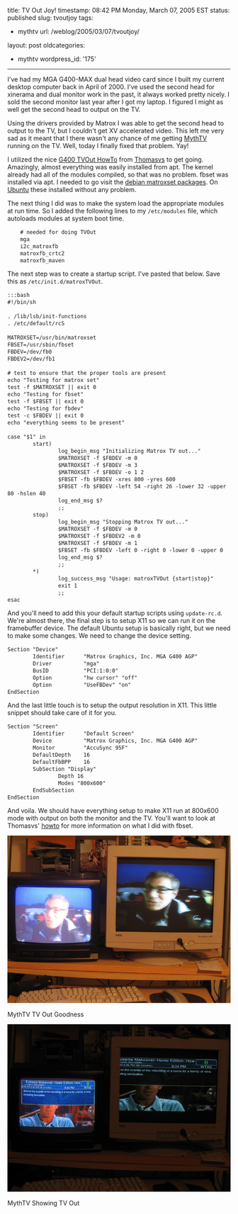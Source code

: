 title: TV Out Joy!
timestamp: 08:42 PM Monday, March 07, 2005 EST
status: published
slug: tvoutjoy
tags:
- mythtv
url: /weblog/2005/03/07/tvoutjoy/

layout: post
oldcategories:
- mythtv
wordpress_id: '175'

---

I've had my MGA G400-MAX dual head video card since I built my current desktop
computer back in April of 2000.  I've used the second head for xinerama and dual
monitor work in the past, it always worked pretty nicely.  I sold the second
monitor last year after I got my laptop.  I figured I might as well get the
second head to output on the TV.

Using the drivers provided by Matrox I was able to get the second head to
output to the TV, but I couldn't get XV accelerated video.  This left me
very sad as it meant that I there wasn't any chance of me getting
[MythTV](http://www.mythtv.org/) running on the TV.  Well, today
I finally fixed that problem.  Yay!

I utilized the nice
[G400 TVOut HowTo](http://davedina.apestaart.org/download/doc/Matrox-TVOUT-HOWTO-0.1.txt)
from [Thomasvs](http://thomas.apestaart.org/) to get going.
Amazingly, almost everything was easily installed from apt.  The
kernel already had all of the modules compiled, so that was no
problem.  fbset was installed via apt.  I needed to go visit the
[debian matroxset packages](http://packages.debian.org/unstable/misc/matroxset).
On [Ubuntu](http://www.ubuntulinux.com/) these installed without any
problem.

The next thing I did was to make the system load the appropriate modules
at run time.  So I added the following lines to my
`/etc/modules` file, which autoloads modules at
system boot time.


        # needed for doing TVOut
        mga
        i2c_matroxfb
        matroxfb_crtc2
        matroxfb_maven


The next step was to create a startup script.  I've pasted that below.  Save
this as `/etc/init.d/matroxTVOut`.

    :::bash
    #!/bin/sh
    
    . /lib/lsb/init-functions
    . /etc/default/rcS
    
    MATROXSET=/usr/bin/matroxset
    FBSET=/usr/sbin/fbset
    FBDEV=/dev/fb0
    FBDEV2=/dev/fb1
    
    # test to ensure that the proper tools are present
    echo "Testing for matrox set"
    test -f $MATROXSET || exit 0
    echo "Testing for fbset"
    test -f $FBSET || exit 0
    echo "Testing for fbdev"
    test -c $FBDEV || exit 0
    echo "everything seems to be present"
    
    case "$1" in
            start)
                    log_begin_msg "Initializing Matrox TV out..."
                    $MATROXSET -f $FBDEV -m 0
                    $MATROXSET -f $FBDEV -m 3
                    $MATROXSET -f $FBDEV -o 1 2
                    $FBSET -fb $FBDEV -xres 800 -yres 600
                    $FBSET -fb $FBDEV -left 54 -right 26 -lower 32 -upper 80 -hslen 40
                    log_end_msg $?
                    ;;
            stop)
                    log_begin_msg "Stopping Matrox TV out..."
                    $MATROXSET -f $FBDEV -m 0
                    $MATROXSET -f $FBDEV2 -m 0
                    $MATROXSET -f $FBDEV -m 1
                    $FBSET -fb $FBDEV -left 0 -right 0 -lower 0 -upper 0
                    log_end_msg $?
                    ;;
            *)
                    log_success_msg "Usage: matroxTVOut {start|stop}"
                    exit 1
                    ;;
    esac


And you'll need to add this your default startup scripts using
`update-rc.d`.  We're almost there, the final step is to setup X11 so we
can run it on the framebuffer device.  The default Ubuntu setup is
basically right, but we need to make some changes.  We need to change
the device setting.


    Section "Device"
            Identifier      "Matrox Graphics, Inc. MGA G400 AGP"
            Driver          "mga"
            BusID           "PCI:1:0:0"
            Option          "hw cursor" "off"
            Option          "UseFBDev" "on"
    EndSection


And the last little touch is to setup the output resolution in X11.
This little snippet should take care of it for you.


    Section "Screen"
            Identifier      "Default Screen"
            Device          "Matrox Graphics, Inc. MGA G400 AGP"
            Monitor         "AccuSync 95F"
            DefaultDepth    16
            DefaultFbBPP    16
            SubSection "Display"
                    Depth 16
                    Modes "800x600"
            EndSubSection
    EndSection


And voila.  We should have everything setup to make X11 run at 800x600
mode with output on both the monitor and the TV.  You'll want to look
at Thomasvs'
[howto](http://davedina.apestaart.org/download/doc/Matrox-TVOUT-HOWTO-0.1.txt)
for more information on what I did with fbset.

<div class="image caption center">
    <img src="/weblog/media/2005/03/mythWithTV1.jpg" alt="MythTV TV Out Goodness">
    <p>MythTV TV Out Goodness</p>
</div>

<div class="image caption center">
    <img src="/weblog/media/2005/03/mythWithTV2.jpg" alt="MythTV Showing TV Out">
    <p>MythTV Showing TV Out</p>
</div>
